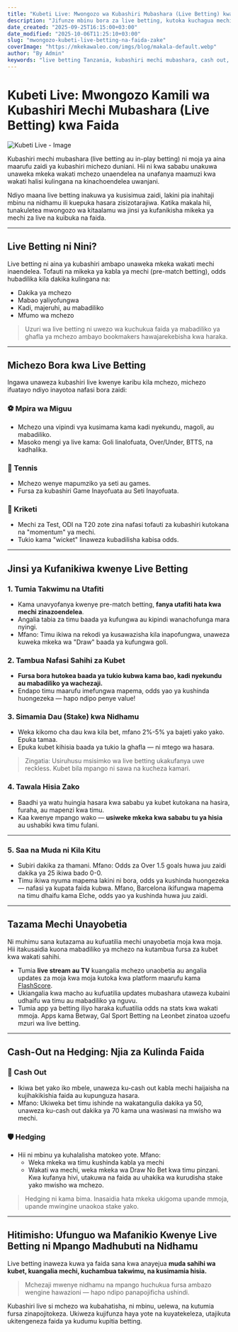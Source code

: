 ```yaml
---
title: "Kubeti Live: Mwongozo wa Kubashiri Mubashara (Live Betting) kwa Faida"
description: "Jifunze mbinu bora za live betting, kutoka kuchagua mechi sahihi hadi kutambua fursa za odds kubwa na kutumia cash out kwa faida zaidi."
date_created: "2025-09-25T16:15:00+03:00"
date_modified: "2025-10-06T11:25:10+03:00"
slug: "mwongozo-kubeti-live-betting-na-faida-zake"
coverImage: "https://mkekawaleo.com/imgs/blog/makala-default.webp"
author: "By Admin"
keywords: "live betting Tanzania, kubashiri mechi mubashara, cash out, in-play betting, betting kwa faida, odds za live"
---
```



# Kubeti Live: Mwongozo Kamili wa Kubashiri Mechi Mubashara (Live Betting) kwa Faida

![Kubeti Live - Image](/imgs/blog/makala-default.webp)

Kubashiri mechi mubashara (live betting au in-play betting) ni moja ya aina maarufu zaidi ya kubashiri michezo duniani. Hii ni kwa sababu unakuwa unaweka mkeka wakati mchezo unaendelea na unafanya maamuzi kwa wakati halisi kulingana na kinachoendelea uwanjani.

Ndiyo maana live betting inakuwa ya kusisimua zaidi, lakini pia inahitaji mbinu na nidhamu ili kuepuka hasara zisizotarajiwa. Katika makala hii, tunakuletea mwongozo wa kitaalamu wa jinsi ya kufanikisha mikeka ya mechi za live na kuibuka na faida.

---

## Live Betting ni Nini?

Live betting ni aina ya kubashiri ambapo unaweka mkeka wakati mechi inaendelea. Tofauti na mikeka ya kabla ya mechi (pre-match betting), odds hubadilika kila dakika kulingana na:

- Dakika ya mchezo
- Mabao yaliyofungwa
- Kadi, majeruhi, au mabadiliko
- Mfumo wa mchezo

> Uzuri wa live betting ni uwezo wa kuchukua faida ya mabadiliko ya ghafla ya mchezo ambayo bookmakers hawajarekebisha kwa haraka.

---

## Michezo Bora kwa Live Betting

Ingawa unaweza kubashiri live kwenye karibu kila mchezo, michezo ifuatayo ndiyo inayotoa nafasi bora zaidi:

### ⚽ Mpira wa Miguu
- Mchezo una vipindi vya kusimama kama kadi nyekundu, magoli, au mabadiliko.
- Masoko mengi ya live kama: Goli linalofuata, Over/Under, BTTS, na kadhalika.
  
### 🎾 Tennis
- Mchezo wenye mapumziko ya seti au games.
- Fursa za kubashiri Game Inayofuata au Seti Inayofuata.

### 🏏 Kriketi
- Mechi za Test, ODI na T20 zote zina nafasi tofauti za kubashiri kutokana na "momentum" ya mechi.
- Tukio kama "wicket" linaweza kubadilisha kabisa odds.

---

## Jinsi ya Kufanikiwa kwenye Live Betting

### 1. Tumia Takwimu na Utafiti
- Kama unavyofanya kwenye pre-match betting, **fanya utafiti hata kwa mechi zinazoendelea**.
- Angalia tabia za timu baada ya kufungwa au kipindi wanachofunga mara nyingi.
- Mfano: Timu ikiwa na rekodi ya kusawazisha kila inapofungwa, unaweza kuweka mkeka wa "Draw" baada ya kufungwa goli.

### 2. Tambua Nafasi Sahihi za Kubet
- **Fursa bora hutokea baada ya tukio kubwa kama bao, kadi nyekundu au mabadiliko ya wachezaji.**
- Endapo timu maarufu imefungwa mapema, odds yao ya kushinda huongezeka — hapo ndipo penye value!

### 3. Simamia Dau (Stake) kwa Nidhamu
- Weka kikomo cha dau kwa kila bet, mfano 2%-5% ya bajeti yako yako. Epuka tamaa.
- Epuka kubet kihisia baada ya tukio la ghafla — ni mtego wa hasara.

> Zingatia: Usiruhusu msisimko wa live betting ukakufanya uwe reckless. Kubet bila mpango ni sawa na kucheza kamari.


### 4. Tawala Hisia Zako
- Baadhi ya watu huingia hasara kwa sababu ya kubet kutokana na hasira, furaha, au mapenzi kwa timu.
- Kaa kwenye mpango wako — **usiweke mkeka kwa sababu tu ya hisia** au ushabiki kwa timu fulani.

---

### 5. Saa na Muda ni Kila Kitu
- Subiri dakika za thamani. Mfano: Odds za Over 1.5 goals huwa juu zaidi dakika ya 25 ikiwa bado 0-0.
- Timu ikiwa nyuma mapema lakini ni bora, odds ya kushinda huongezeka — nafasi ya kupata faida kubwa. Mfano, Barcelona ikifungwa mapema na timu dhaifu kama Elche, odds yao ya kushinda huwa juu zaidi.

---

## Tazama Mechi Unayobetia
Ni muhimu sana kutazama au kufuatilia mechi unayobetia moja kwa moja. Hii itakusaidia kuona mabadiliko ya mchezo na kutambua fursa za kubet kwa wakati sahihi.
- Tumia **live stream au TV** kuangalia mchezo unaobetia au angalia updates za moja kwa moja kutoka kwa platform maarufu kama [FlashScore](https://www.flashscore.com/).
- Ukiangalia kwa macho au kufuatilia updates mubashara utaweza kubaini udhaifu wa timu au mabadiliko ya nguvu.
- Tumia app ya betting iliyo haraka kufuatilia odds na stats kwa wakati mmoja. Apps kama Betway, Gal Sport Betting na Leonbet zinatoa uzoefu mzuri wa live betting.

---

## Cash-Out na Hedging: Njia za Kulinda Faida

### 💸 Cash Out
- Ikiwa bet yako iko mbele, unaweza ku-cash out kabla mechi haijaisha na kujihakikishia faida au kupunguza hasara.
- Mfano: Ukiweka bet timu ishinde na wakatangulia dakika ya 50, unaweza ku-cash out dakika ya 70 kama una wasiwasi na mwisho wa mechi.

### 🛡️ Hedging
- Hii ni mbinu ya kuhalalisha matokeo yote. Mfano:
  - Weka mkeka wa timu kushinda kabla ya mechi
  - Wakati wa mechi, weka mkeka wa Draw No Bet kwa timu pinzani. Kwa kufanya hivi, utakuwa na faida au uhakika wa kurudisha stake yako mwisho wa mchezo.

> Hedging ni kama bima. Inasaidia hata mkeka ukigoma upande mmoja, upande mwingine unaokoa stake yako.

---

## Hitimisho: Ufunguo wa Mafanikio Kwenye Live Betting ni Mpango Madhubuti na Nidhamu

Live betting inaweza kuwa ya faida sana kwa anayejua **muda sahihi wa kubet, kuangalia mechi, kuchambua takwimu, na kusimamia hisia.**

> Mchezaji mwenye nidhamu na mpango huchukua fursa ambazo wengine hawazioni — hapo ndipo panapojificha ushindi.

Kubashiri live si mchezo wa kubahatisha, ni mbinu, uelewa, na kutumia fursa zinapojitokeza. Ukiweza kujifunza haya yote na kuyatekeleza, utajikuta ukitengeneza faida ya kudumu kupitia betting.